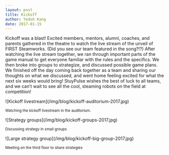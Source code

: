 ```yaml
---
layout: post
title: Kickoff
author: Yedoh Kang
date: 2017-01-15
---
```

Kickoff was a blast! Excited members, mentors, alumni, coaches, and parents gathered in the theatre to watch the live stream of the unveil of FIRST Steamworks. (Did you see our team featured in the song?!?) After watching the live stream together, we ran through important parts of the game manual to get everyone familiar with the rules and the specifics. We then broke into groups to strategize, and discussed possible game plans. We finished off the day coming back together as a team and sharing our thoughts on what we discussed, and went home feeling excited for what the next six weeks would bring! StuyPulse wishes the best of luck to all teams, and we can’t wait to see all the cool, steaming robots on the field at competition!
<!-- more -->

<div class="text-center" markdown="1">
![Kickoff livestream](/img/blog/kickoff-auditorium-2017.jpg)

<small>Watching the kickoff livestream in the auditorium.</small>
</div>

<div class="text-center" markdown="1">
![Strategy groups](/img/blog/kickoff-groups-2017.jpg)

<small>Discussing strategy in small groups</small>
</div>

<div class="text-center" markdown="1">
![Large strategy group](/img/blog/kickoff-big-group-2017.jpg)

<small>Meeting on the third floor to share strategies</small>
</div>
